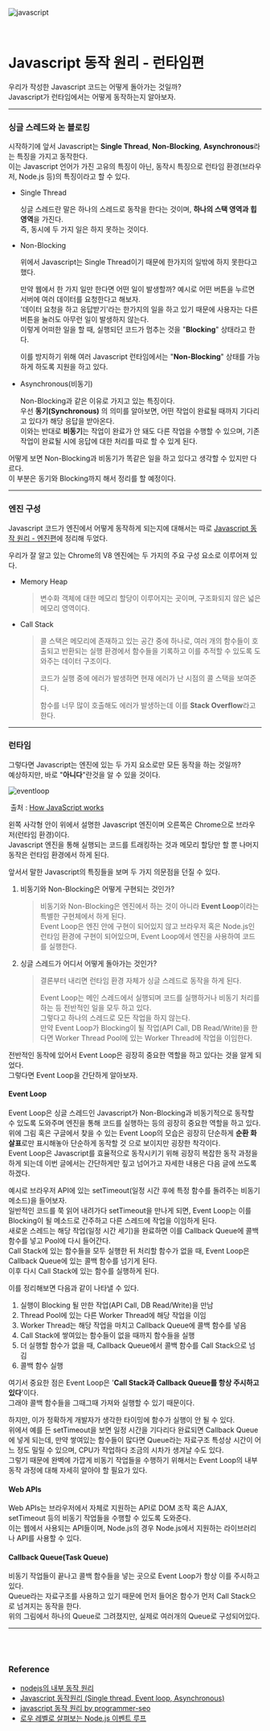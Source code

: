 ![javascript](image/javascript.png)

<br>

# Javascript 동작 원리 - 런타임편

우리가 작성한 Javascript 코드는 어떻게 돌아가는 것일까?  
Javascript가 런타임에서는 어떻게 동작하는지 알아보자.

---

### 싱글 스레드와 논 블로킹

시작하기에 앞서 Javascript는 **Single Thread**, **Non-Blocking**, **Asynchronous**라는 특징을 가지고 동작한다.  
이는 Javascript 언어가 가진 고유의 특징이 아닌, 동작시 특징으로 런타임 환경(브라우저, Node.js 등)의 특징이라고 할 수 있다.

* Single Thread

  싱글 스레드란 말은 하나의 스레드로 동작을 한다는 것이며, **하나의 스택 영역과 힙 영역**을 가진다.  
  즉, 동시에 두 가지 일은 하지 못하는 것이다.

* Non-Blocking

  위에서 Javascript는 Single Thread이기 때문에 한가지의 일밖에 하지 못한다고 했다.

  만약 웹에서 한 가지 일만 한다면 어떤 일이 발생할까?
  예시로 어떤 버튼을 누르면 서버에 여러 데이터를 요청한다고 해보자.  
  '데이터 요청을 하고 응답받기'라는 한가지의 일을 하고 있기 때문에 사용자는 다른 버튼을 눌러도 아무런 일이 발생하지 않는다.  
  이렇게 어떠한 일을 할 때, 실행되던 코드가 멈추는 것을 "**Blocking**" 상태라고 한다.

  이를 방지하기 위해 여러 Javascript 런타임에서는 "**Non-Blocking**" 상태를 가능하게 하도록 지원을 하고 있다.

* Asynchronous(비동기)

  Non-Blocking과 같은 이유로 가지고 있는 특징이다.  
  우선 **동기(Synchronous)** 의 의미를 알아보면, 어떤 작업이 완료될 때까지 기다리고 있다가 해당 응답을 받아온다.  
  이와는 반대로 **비동기**는 작업이 완료가 안 돼도 다른 작업을 수행할 수 있으며, 기존 작업이 완료될 시에 응답에 대한 처리를 따로 할 수 있게 된다.  

어떻게 보면 Non-Blocking과 비동기가 똑같은 일을 하고 있다고 생각할 수 있지만 다르다.  
이 부분은 동기와 Blocking까지 해서 정리를 할 예정이다.

---

### 엔진 구성

Javascript 코드가 엔진에서 어떻게 동작하게 되는지에 대해서는 따로 [Javascript 동작 원리 - 엔진편](javascript_mechanism_engine.md)에 정리해 두었다.

우리가 잘 알고 있는 Chrome의 V8 엔진에는 두 가지의 주요 구성 요소로 이루어져 있다.

* Memory Heap

  > 변수화 객체에 대한 메모리 할당이 이루어지는 곳이며, 구조화되지 않은 넓은 메모리 영역이다.

* Call Stack

  > 콜 스택은 메모리에 존재하고 있는 공간 중에 하나로, 여러 개의 함수들이 호출되고 반환되는 실행 환경에서 함수들을 기록하고 이를 추적할 수 있도록 도와주는 데이터 구조이다.
  >
  > 코드가 실행 중에 에러가 발생하면 현재 에러가 난 시점의 콜 스택을 보여준다.
  >
  > 함수를 너무 많이 호출해도 에러가 발생하는데 이를 **Stack Overflow**라고 한다.

---

### 런타임

그렇다면 Javascript는 엔진에 있는 두 가지 요소로만 모든 동작을 하는 것일까?  
예상하지만, 바로 "**아니다**"란것을 알 수 있을 것이다.

![eventloop](image/eventloop.png)

​																																		출처 : [How JavaScript works](https://blog.sessionstack.com/how-does-javascript-actually-work-part-1-b0bacc073cf)



왼쪽 사각형 안이 위에서 설명한 Javascript 엔진이며 오른쪽은 Chrome으로 브라우저(런타임 환경)이다.  
Javascript 엔진을 통해 실행되는 코드를 트래킹하는 것과 메모리 할당만 할 뿐 나머지 동작은 런타임 환경에서 하게 된다.

앞서서 말한 Javascript의 특징들을 보며 두 가지 의문점을 던질 수 있다.

1. 비동기와 Non-Blocking은 어떻게 구현되는 것인가?

   > 비동기와 Non-Blocking은 엔진에서 하는 것이 아니라 **Event Loop**이라는 특별한 구현체에서 하게 된다.  
   > Event Loop은 엔진 안에 구현이 되어있지 않고 브라우저 혹은 Node.js인 런타임 환경에 구현이 되어있으며, Event Loop에서 엔진을 사용하여 코드를 실행한다.

2. 싱글 스레드가 어디서 어떻게 돌아가는 것인가?

   > 결론부터 내리면 런타임 환경 자체가 싱글 스레드로 동작을 하게 된다.  
   >
   > Event Loop는 메인 스레드에서 실행되며 코드를 실행하거나 비동기 처리를 하는 등 전반적인 일을 모두 하고 있다.  
   > 그렇다고 하나의 스레드로 모든 작업을 하지 않는다.  
   > 만약 Event Loop가 Blocking이 될 작업(API Call, DB Read/Write)을 한다면 Worker Thread Pool에 있는 Worker Thread에 작업을 이임한다.

전반적인 동작에 있어서 Event Loop은 굉장히 중요한 역할을 하고 있다는 것을 알게 되었다.  
그렇다면 Event Loop을 간단하게 알아보자.

#### Event Loop

Event Loop은 싱글 스레드인 Javascript가 Non-Blocking과 비동기적으로 동작할 수 있도록 도와주며 엔진을 통해 코드를 실행하는 등의 굉장히 중요한 역할을 하고 있다.  
위에 그림 혹은 구글에서 찾을 수 있는 Event Loop의 모습은 굉장히 단순하게 **순환 화살표**로만 표시해놓아 단순하게 동작할 것 으로 보이지만 굉장한 착각이다.  
Event Loop은 Javascript를 효율적으로 동작시키기 위해 굉장히 복잡한 동작 과정을 하게 되는데 이번 글에서는 간단하게만 짚고 넘어가고 자세한 내용은 다음 글에 쓰도록 하겠다.

예시로 브라우저 API에 있는 setTimeout(일정 시간 후에 특정 함수를 돌려주는 비동기 메소드)을 들어보자.  
일반적인 코드를 쭉 읽어 내려가다 setTimeout을 만나게 되면, Event Loop는 이를 Blocking이 될 메소드로 간주하고 다른 스레드에 작업을 이임하게 된다.  
새로운 스레드는 해당 작업(일정 시간 세기)을 완료하면 이를 Callback Queue에 콜백 함수를 넣고 Pool에 다시 들어간다.  
Call Stack에 있는 함수들을 모두 실행한 뒤 처리할 함수가 없을 때, Event Loop은 Callback Queue에 있는 콜백 함수를 넘기게 된다.  
이후 다시 Call Stack에 있는 함수를 실행하게 된다.

이를 정리해보면 다음과 같이 나타낼 수 있다.

1. 실행이 Blocking 될 만한 작업(API Call, DB Read/Write)을 만남
2. Thread Pool에 있는 다른 Worker Thread에 해당 작업을 이임
3. Worker Thread는 해당 작업을 마치고 Callback Queue에 콜백 함수를 넣음
4. Call Stack에 쌓여있는 함수들이 없을 때까지 함수들을 실행
5. 더 실행할 함수가 없을 때, Callback Queue에서 콜백 함수를 Call Stack으로 넘김
6. 콜백 함수 실행

여기서 중요한 점은 Event Loop은 '**Call Stack과 Callback Queue를 항상 주시하고 있다**'이다.  
그래야 콜백 함수들을 그때그때 가져와 실행할 수 있기 때문이다.

하지만, 이가 정확하게 개발자가 생각한 타이밍에 함수가 실행이 안 될 수 있다.  
위에서 예를 든 setTimeout을 보면 일정 시간을 기다리다 완료되면 Callback Queue에 넣게 되는데, 만약 쌓여있는 함수들이 많다면 Queue라는 자료구조 특성상 시간이 어느 정도 밀릴 수 있으며, CPU가 작업하다 조금의 시차가 생겨날 수도 있다.  
그렇기 때문에 완벽에 가깝게 비동기 작업들을 수행하기 위해서는 Event Loop의 내부 동작 과정에 대해 자세히 알아야 할 필요가 있다.

#### Web APIs

Web APIs는 브라우저에서 자체로 지원하는 API로 DOM 조작 혹은 AJAX, setTimeout 등의 비동기 작업들을 수행할 수 있도록 도와준다.  
이는 웹에서 사용되는 API들이며, Node.js의 경우 Node.js에서 지원하는 라이브러리나 API를 사용할 수 있다.

#### Callback Queue(Task Queue)

비동기 작업들이 끝나고 콜백 함수들을 넣는 곳으로 Event Loop가 항상 이를 주시하고 있다.  
Queue라는 자료구조를 사용하고 있기 때문에 먼저 들어온 함수가 먼저 Call Stack으로 넘겨지는 동작을 한다.  
위의 그림에서 하나의 Queue로 그려졌지만, 실제로 여러개의 Queue로 구성되어있다.

---

<br>

<br>

### Reference

* [nodejs의 내부 동작 원리](https://sjh836.tistory.com/149)
* [Javascript 동작원리 (Single thread, Event loop, Asynchronous)](https://medium.com/@vdongbin/javascript-작동원리-single-thread-event-loop-asynchronous-e47e07b24d1c)
* [javascript 동작 원리 by programmer-seo](https://velog.io/@namezin/javascript-동작-원리)
* [로우 레벨로 살펴보는 Node.js 이벤트 루프](https://evan-moon.github.io/2019/08/01/nodejs-event-loop-workflow/)

